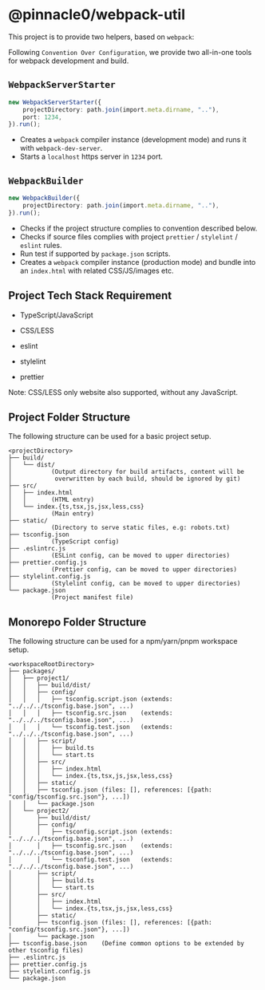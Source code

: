 # @pinnacle0/webpack-util

This project is to provide two helpers, based on `webpack`:

Following `Convention Over Configuration`,
we provide two all-in-one tools for webpack development and build.

## `WebpackServerStarter`

```ts
new WebpackServerStarter({
    projectDirectory: path.join(import.meta.dirname, ".."),
    port: 1234,
}).run();
```

-   Creates a `webpack` compiler instance (development mode) and runs it with `webpack-dev-server`.
-   Starts a `localhost` https server in `1234` port.

## `WebpackBuilder`

```ts
new WebpackBuilder({
    projectDirectory: path.join(import.meta.dirname, ".."),
}).run();
```

-   Checks if the project structure complies to convention described below.
-   Checks if source files complies with project `prettier` / `stylelint` / `eslint` rules.
-   Run test if supported by `package.json` scripts.
-   Creates a `webpack` compiler instance (production mode) and bundle into an `index.html` with related CSS/JS/images etc.

## Project Tech Stack Requirement

-   TypeScript/JavaScript

-   CSS/LESS

-   eslint

-   stylelint

-   prettier

Note: CSS/LESS only website also supported, without any JavaScript.

## Project Folder Structure

The following structure can be used for a basic project setup.

```text
<projectDirectory>
├── build/
│   └── dist/
│           (Output directory for build artifacts, content will be
│            overwritten by each build, should be ignored by git)
├── src/
│   ├── index.html
│   │       (HTML entry)
│   └── index.{ts,tsx,js,jsx,less,css}
│           (Main entry)
├── static/
│           (Directory to serve static files, e.g: robots.txt)
├── tsconfig.json
│           (TypeScript config)
├── .eslintrc.js
│           (ESLint config, can be moved to upper directories)
├── prettier.config.js
│           (Prettier config, can be moved to upper directories)
├── stylelint.config.js
│           (Stylelint config, can be moved to upper directories)
└── package.json
            (Project manifest file)
```

## Monorepo Folder Structure

The following structure can be used for a npm/yarn/pnpm workspace setup.

```text
<workspaceRootDirectory>
├── packages/
│   ├── project1/
│   │   ├── build/dist/
│   │   ├── config/
│   │   │   ├── tsconfig.script.json (extends: "../../../tsconfig.base.json", ...)
│   │   │   ├── tsconfig.src.json    (extends: "../../../tsconfig.base.json", ...)
│   │   │   └── tsconfig.test.json   (extends: "../../../tsconfig.base.json", ...)
│   │   ├── script/
│   │   │   ├── build.ts
│   │   │   └── start.ts
│   │   ├── src/
│   │   │   ├── index.html
│   │   │   └── index.{ts,tsx,js,jsx,less,css}
│   │   ├── static/
│   │   ├── tsconfig.json (files: [], references: [{path: "config/tsconfig.src.json"}, ...])
│   │   └── package.json
│   └── project2/
│       ├── build/dist/
│       ├── config/
│       │   ├── tsconfig.script.json (extends: "../../../tsconfig.base.json", ...)
│       │   ├── tsconfig.src.json    (extends: "../../../tsconfig.base.json", ...)
│       │   └── tsconfig.test.json   (extends: "../../../tsconfig.base.json", ...)
│       ├── script/
│       │   ├── build.ts
│       │   └── start.ts
│       ├── src/
│       │   ├── index.html
│       │   └── index.{ts,tsx,js,jsx,less,css}
│       ├── static/
│       ├── tsconfig.json (files: [], references: [{path: "config/tsconfig.src.json"}, ...])
│       └── package.json
├── tsconfig.base.json    (Define common options to be extended by other tsconfig files)
├── .eslintrc.js
├── prettier.config.js
├── stylelint.config.js
└── package.json
```
